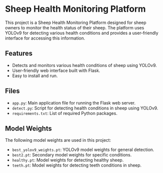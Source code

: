 # Sheep Health Monitoring Platform

This project is a Sheep Health Monitoring Platform designed for sheep owners to monitor the health status of their sheep. The platform uses YOLOv9 for detecting various health conditions and provides a user-friendly interface for accessing this information.

## Features

- Detects and monitors various health conditions of sheep using YOLOv9.
- User-friendly web interface built with Flask.
- Easy to install and run.


## Files

- `app.py`: Main application file for running the Flask web server.
- `detect.py`: Script for detecting health conditions in sheep using YOLOv9.
- `requirements.txt`: List of required Python packages.

## Model Weights

The following model weights are used in this project:

- `best_yolov9_weights.pt`: YOLOv9 model weights for general detection.
- `best2.pt`: Secondary model weights for specific conditions.
- `healthy.pt`: Model weights for detecting healthy sheep.
- `teeth.pt`: Model weights for detecting teeth conditions in sheep.
